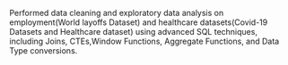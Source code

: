 Performed data cleaning and exploratory data analysis on employment(World layoffs Dataset) and healthcare datasets(Covid-19 Datasets and Healthcare dataset) using advanced SQL techniques, including Joins, CTEs,Window Functions, Aggregate Functions, and Data Type conversions.
